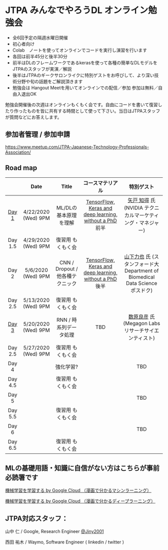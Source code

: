 # JTPA みんなでやろうDL オンライン勉強会

* 全6回予定の隔週水曜日開催
* 初心者向け
* Colab　ノートを使ってオンラインでコードを実行し演習を行います
* 各回は前半45分と後半30分
* 前半はDLのフレームワークであるkerasを使って各種の簡単なDLモデルをJTPAのスタッフが実演／解説
* 後半はJTPAのギークサロンライクに特別ゲストをお呼びして、より深い技術分野や旬の話題をご解説頂きます
* 勉強会は Hangout Meetを用いてオンラインでの配信／参加 参加は無料／自由入退出OK



勉強会開催後の次週はオンラインもくもく会です。自由にコードを書いて復習したり作ったものを皆に共有する時間として使って下さい。当日はJTPAスタッフが質問などにお答えします。

## 参加者管理 / 参加申請
https://www.meetup.com/JTPA-Japanese-Technology-Professionals-Association/



## Road map

|        | Date                | Title              | コースマテリアル             |特別ゲスト              |
|:------:|:-------------------:| :-----------------:|:-----------------:|:-----------------:|
| [Day 1](Day1_ML_Basic.md)  | 4/22/2020 (Wed) 9PM | ML/DLの基本原理を理解 |[TensorFlow, Keras and deep learning, without a PhD](https://codelabs.developers.google.com/codelabs/cloud-tensorflow-mnist/) 前半| [矢戸 知得](https://www.linkedin.com/in/chitoku-yato-01ba304/) 氏 (NVIDIA テクニカルマーケティング・マネジャー) |
| Day 1.5  | 4/29/2020 (Wed) 9PM | 復習用 もくもく会|
| Day 2  | 5/6/2020 (Wed) 9PM | CNN / Dropout / 他各種テクニック |[TensorFlow, Keras and deep learning, without a PhD](https://codelabs.developers.google.com/codelabs/cloud-tensorflow-mnist/) 後半| [山下力也](https://www.linkedin.com/in/rikiya-yamashita/) 氏 (スタンフォード大 Department of Biomedical Data Science ポスドク) |
| Day 2.5  | 5/13/2020 (Wed) 9PM | 復習用 もくもく会|
| [Day 3](Day3_RNN.md)   | 5/20/2020 (Wed) 9PM | RNN / 時系列データ処理 | TBD | [数原良彦](https://yoshi-suhara.com/) 氏 (Megagon Labs リサーチサイエンティスト) |
| Day 2.5  | 5/27/2020 (Wed) 9PM | 復習用 もくもく会|
| Day 4  |  | 強化学習? |  | TBD |
| Day 4.5  |  | 復習用 もくもく会|
| Day 5  |  |  | | TBD |
| Day 5.5  |  | 復習用 もくもく会|
| Day 6  |  |  | | TBD |
| Day 6.5  |  | 復習用 もくもく会|


## MLの基礎用語・知識に自信がない方はこちらが事前必読署です

[ 機械学習を学習する by Google Cloud （漫画で分かるマシンラーニング）](https://cloud.google.com/products/ai/ml-comic-1/?hl=ja)

[ 機械学習を学習する by Google Cloud （漫画で分かるディープラーニング）](https://cloud.google.com/products/ai/ml-comic-2/?hl=ja)



## JTPA対応スタッフ：
山中 仁 / Google, Research Engineer [@Jiny2001](https://twitter.com/Jiny2001)

西田 祐木 / Waymo, Software Engineer ( linkedin / twitter )

